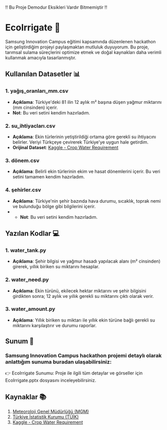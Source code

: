 !! Bu Proje Demodur Eksikleri Vardır Bitmemiştir !!

# EcoIrrigate 🌱  
Samsung Innovation Campus eğitimi kapsamında düzenlenen hackathon için geliştirdiğim projeyi paylaşmaktan mutluluk duyuyorum. Bu proje, tarımsal sulama süreçlerini optimize etmek ve doğal kaynakları daha verimli kullanmak amacıyla tasarlanmıştır.

## Kullanılan Datasetler 📊

### 1. **yağış_oranları_mm.csv**
   - **Açıklama**: Türkiye'deki 81 ilin 12 aylık m² başına düşen yağmur miktarını (mm cinsinden) içerir. 
   - **Not**: Bu veri setini kendim hazırladım.

### 2. **su_ihtiyacları.csv**
   - **Açıklama**: Ekin türlerinin yetiştirildiği ortama göre gerekli su ihtiyacını belirler. Veriyi Türkçeye çevirerek Türkiye'ye uygun hale getirdim.
   - **Orijinal Dataset**: [Kaggle - Crop Water Requirement](https://www.kaggle.com/datasets/prateekkkumar/crop-water-requirement)

### 3. **dönem.csv**
   - **Açıklama**: Belirli ekin türlerinin ekim ve hasat dönemlerini içerir. Bu veri setini tamamen kendim hazırladım.

### 4. **şehirler.csv**
   - **Açıklama**: Türkiye'nin şehir bazında hava durumu, sıcaklık, toprak nemi ve bulunduğu bölge gibi bilgilerini içerir.
   - - **Not**: Bu veri setini kendim hazırladım.


## Yazılan Kodlar 💻

### 1. **water_tank.py**
   - **Açıklama**: 
     Şehir bilgisi ve yağmur hasadı yapılacak alanı (m² cinsinden) girerek, yıllık biriken su miktarını hesaplar.

### 2. **water_need.py**
   - **Açıklama**: 
     Ekin türünü, ekilecek hektar miktarını ve şehir bilgisini girdikten sonra; 12 aylık ve yıllık gerekli su miktarını çıktı olarak verir.

### 3. **water_amount.py**
   - **Açıklama**: 
     Yıllık biriken su miktarı ile yıllık ekin türüne bağlı gerekli su miktarını karşılaştırır ve durumu raporlar.


## Sunum 📑
### Samsung Innovation Campus hackathon projemi detaylı olarak anlattığım sunuma buradan ulaşabilirsiniz:

👉 EcoIrrigate Sunumu: Proje ile ilgili tüm detaylar ve görseller için EcoIrrigate.pptx dosyasını inceleyebilirsiniz.


## Kaynaklar 📚
1. [Meteoroloji Genel Müdürlüğü (MGM)](https://www.mgm.gov.tr/)  
2. [Türkiye İstatistik Kurumu (TÜİK)](https://data.tuik.gov.tr/Kategori/GetKategori?p=tarim-111)  
3. [Kaggle - Crop Water Requirement](https://www.kaggle.com/datasets/prateekkkumar/crop-water-requirement)
